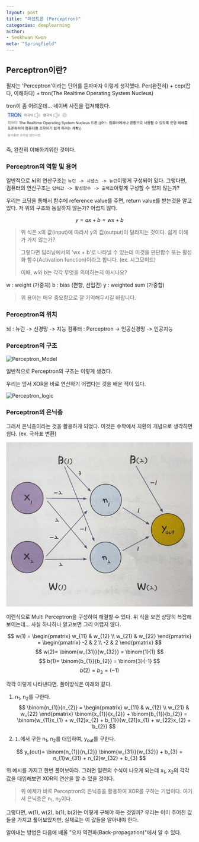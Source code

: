 ```yaml
---
layout: post
title: "퍼셉트론 (Perceptron)"
categories: deeplearning
author:
- Seokhwan Kwon
meta: "Springfield"
---
```


## Perceptron이란?

필자는 'Perceptron'이라는 단어를 듣자마자
이렇게 생각했다. Per(완전히) + cep(잡다, 이해하다) + tron(The Realtime Operating System Nucleus)

tron이 좀 어려운데... 네이버 사진을 캡쳐해왔다.
![사전_tron](/assets/images/사전_tron.png)

즉, 완전히 이해하기위한 것이다.

### Perceptron의 역할 및 용어

일반적으로 뇌의 연산구조는 `뉴런 -> 시냅스 -> 뉴런`이렇게 구성되어 있다.
그렇다면, 컴퓨터의 연산구조는 `입력값 -> 활성함수 -> 출력값`이렇게 구성할 수 있지 않는가?

우리는 코딩을 통해서 함수에 reference value를 주면, return value를 받는것을 알고 있다. 저 위의 구조와 동일하지 않는가? 어렵지 않다.


$$ y = ax + b = wx + b $$
>위 식은 x의 값(input)에 따라서 y의 값(output)이 달라지는 것이다.
>쉽게 이해가 가지 않는가?
>
>그렇다면 딥러닝에서의 'wx + b'로 나타낼 수 있는데 이것을 판단함수 또는 활성화 함수(Activation function)이라고 합니다. (ex. 시그모이드)
>
>이때, w와 b는 각각 무엇을 의미하는지 아시나요?

w : weight (가중치)
b : bias (편향, 선입견)
y : weighted sum (가중합)

>위 용어는 매우 중요함으로 잘 기억해두시길 바랍니다.



### Perceptron의 위치

뇌 : 뉴런 -> 신경망 -> 지능
컴퓨터 : Perceptron -> 인공신경망 -> 인공지능

### Perceptron의 구조

![Perceptron_Model](https://miro.medium.com/max/645/0*LJBO8UbtzK_SKMog)

일반적으로 Perceptron의 구조는 이렇게 생겼다.

우리는 앞서 XOR을 바로 연산하기 어렵다는 것을 배운 적이 있다.

![Perceptron_logic](http://ecee.colorado.edu/~ecen4831/lectures/xor2.gif)


### Perceptron의 은닉층

그래서 은닉층이라는 것을 활용하게 되었다.
이것은 수학에서 치환의 개념으로 생각하면 쉽다. (ex. 극좌표 변환)

![Multi_Perceptron](/assets/images/Multi_Perceptron.jpg)

이런식으로 Multi Perceptron을 구성하여 해결할 수 있다.
위 식을 보면 상당히 복잡해 보이는데... 사실 하나하나 알고보면 그리 어렵지 않다.

$$ w(1) = \begin{pmatrix}
w_{11} & w_{12} \\
w_{21} & w_{22}
\end{pmatrix} = \begin{pmatrix}
-2 & 2 \\
-2 & 2
\end{pmatrix} $$
$$ w(2)= \binom{w_{31}}{w_{32}} = \binom{1}{1} $$
$$ b(1)= \binom{b_{1}}{b_{2}} = \binom{3}{-1} $$
$$ b(2) = b_{3} =(-1) $$

각각 이렇게 나타낸다면.
풀이방식은 아래와 같다.

1. n<sub>1</sub>, n<sub>2</sub>를 구한다.
$$ \binom{n_{1}}{n_{2}} = \begin{pmatrix}
w_{11} & w_{12} \\
w_{21} & w_{22}
\end{pmatrix} \binom{x_{1}}{x_{2}} + \binom{b_{1}}{b_{2}}
= \binom{w_{11}x_{1} + w_{12}x_{2} + b_{1}}{w_{21}x_{1} + w_{22}x_{2} + b_{2}} $$

2. `1.`에서 구한 n<sub>1</sub>, n<sub>2</sub>를 대입하여, y<sub>out</sub>를 구한다.

$$ y_{out}=  \binom{n_{1}}{n_{2}} \binom{w_{31}}{w_{32}} + b_{3} = n_{1}w_{31} + n_{2}w_{32} + b_{3} $$

위 예시를 가지고 한번 풀어보아라.
그러면 일련의 수식이 나오게 되는데 x<sub>1</sub>, x<sub>2</sub>의 각각 값을 대입해보면 XOR의 연산을 할 수 있을 것이다.

> 위 예제가 바로 Perceptron의 은닉층을 활용하여 XOR를 구하는 기법이다.
> 여기서 은닉층은 n<sub>1</sub>, n<sub>2</sub>이다.

그렇다면, w(1), w(2), b(1), b(2)는 어떻게 구해야 하는 것일까?
우리는 이미 주어진 값들을 가지고 풀어보았지만, 실제로는 이 값들을 알아내야 한다.

알아내는 방법은 다음에 배울 "오차 역전파(Back-propagation)"에서 알 수 있다.
